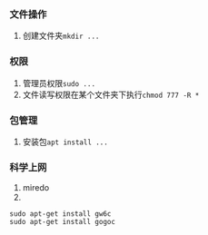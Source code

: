 ### 文件操作
1. 创建文件夹`mkdir ...`
### 权限
1. 管理员权限`sudo ...`
2. 文件读写权限在某个文件夹下执行`chmod 777 -R * `
### 包管理
1. 安装包`apt install ...`    
### 科学上网
1. miredo
2. 
```
sudo apt-get install gw6c
sudo apt-get install gogoc
```